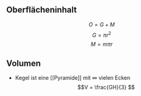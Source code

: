 
## Oberflächeninhalt
$$ O = G + M $$
$$ G = \pi r^2 $$
$$ M = m\pi r$$


## Volumen
- Kegel ist eine [[Pyramide]] mit $\infty$ vielen Ecken
$$V = \frac{GH}{3} $$